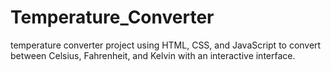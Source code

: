 # Temperature_Converter
 temperature converter project using HTML, CSS, and JavaScript to convert between Celsius, Fahrenheit, and Kelvin with an interactive interface.
